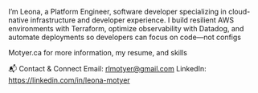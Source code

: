 I’m Leona, a Platform Engineer, software developer specializing in cloud-native infrastructure and developer experience. 
I build resilient AWS environments with Terraform, optimize observability with Datadog, and automate deployments so developers can focus on code—not configs

Motyer.ca for more information, my resume, and skills 

📬 Contact & Connect
Email: rlmotyer@gmail.com
LinkedIn: https://linkedin.com/in/leona-motyer
